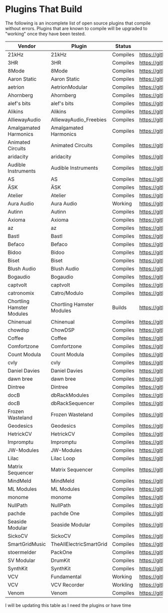 # Plugins That Build

The following is an incomplete list of open source plugins that compile without errors.
Plugins that are known to compile will be upgraded to "working" once they have been tested.

| Vendor | Plugin | Status | Repo |
| ------ | ------ | ------ | ---- |
| 21kHz | 21kHz | Compiles | https://github.com/netboy3/21kHz-rack-plugins |
| 3HR | 3HR | Compiles | https://github.com/Geekachuqt/3HR |
| 8Mode | 8Mode | Compiles | https://github.com/8Mode/8Mode-VCV_Modules |
| Aaron Static | Aaron Static | Compiles | https://github.com/aaronstatic/AaronStatic_modules |
| aetrion | AetrionModular | Compiles | https://github.com/aetrion-music/aetrion-modular |
| Ahornberg | Ahornberg | Compiles | https://github.com/Ahornberg/Ahornberg-VCV-Modules |
| alef's bits | alef's bits | Compiles | https://github.com/alefnull/alefsbits |
| Alikins | Alikins | Compiles | https://github.com/alikins/Alikins-rack-plugins |
| AlliewayAudio | AlliewayAudio_Freebies | Compiles | https://github.com/AlliewayAudio/AlliewayAudio_Freebies|
| Amalgamated Harmonics | Amalgamated Harmonics | Compiles | https://github.com/jhoar/AmalgamatedHarmonics |
| Animated Circuits | Animated Circuits | Compiles | https://github.com/AnimatedCircuits/RackModules |
| aridacity | aridacity | Compiles | https://github.com/cubeleco/aridacityVCV |
Audible Instruments | Audible Instruments | Compiles | https://github.com/VCVRack/AudibleInstruments |
| AS | AS | Compiles | https://github.com/AScustomWorks/AS |
| ÄSK | ÄSK | Compiles | https://github.com/pawal/ask-vcv-modules |
| Atelier | Atelier | Compiles | https://github.com/Xenakios/Atelier |
| Aura Audio | Aura Audio | Working | https://github.com/emurray2/auraaudio-vcv-rack |
| Autinn | Autinn | Compiles | https://github.com/NikolaiVChr/Autinn |
| Axioma | Axioma | Compiles | https://github.com/kauewerner/Axioma |
| az | az | Compiles | https://github.com/azrrik/az-vcv |
| Bastl | Bastl | Compiles | https://github.com/hemmer/bastl-vcv |
| Befaco | Befaco | Compiles | https://github.com/VCVRack/Befaco |
| Bidoo | Bidoo | Compiles | https://github.com/sebastien-bouffier/Bidoo |
| Biset | Biset | Compiles | https://github.com/gibbonjoyeux/VCV-Biset |
| Blush Audio | Blush Audio | Compiles | https://github.com/BlushAudioLab/BlushAudioVCVFreeModules |
| Bogaudio | Bogaudio | Compiles | https://github.com/bogaudio/BogaudioModules |
| captvolt | captvolt | Compiles | https://github.com/cnvogelg/captvolt-vcv |
| catronomix | Catro/Modulo | Compiles | https://github.com/catronomix/catro-modulo |
| Chortling Hamster Modules | Chortling Hamster Modules | Builds | https://github.com/chortlinghamster/modules |
| Chinenual | Chinenual | Compiles | https://github.com/chinenual/Chinenual-VCV |
| chowdsp | ChowDSP | Compiles | https://github.com/jatinchowdhury18/ChowDSP-VCV |
| Coffee | Coffee | Compiles | https://github.com/CoffeeVCV/CoffeeVCV |
| Comfortzone | Comfortzone | Compiles | https://github.com/hampa/comfortzone |
| Count Modula | Count Modula | Compiles | https://github.com/countmodula/VCVRackPlugins |
| cvly | cvly | Compiles | https://github.com/Lyqst/cvly-modules |
| Daniel Davies | Daniel Davies | Compiles | https://github.com/danieldavies99/sequel |
| dawn bree | dawn bree | Compiles | https://github.com/jonesnxt/dawnbree |
| Dintree | Dintree | Compiles | https://github.com/hires/Dintree-Virtual |
| docB | dbRackModules | Compiles | https://github.com/docb/dbRackModules |
| docB | dbRackSequencer | Compiles | https://github.com/docb/dbRackSequencer |
| Frozen Wasteland | Frozen Wasteland | Compiles | https://github.com/almostEric/FrozenWasteland |
| Geodesics | Geodesics | Compiles | https://github.com/MarcBoule/Geodesics/  |
| HetrickCV | HetrickCV | Compiles | https://github.com/mhetrick/hetrickcv |
| Impromptu | Impromptu | Compiles | https://github.com/MarcBoule/ImpromptuModular/ |
| JW-Modules | JW-Modules | Compiles | https://github.com/jeremywen/JW-Modules |
| Lilac | Lilac Loop | Compiles | https://github.com/grough/lilac-loop-vcv |
| Matrix Sequencer | Matrix Sequencer | Compiles | https://github.com/Retr0-code/Matrix-Sequncer |
| MindMeld | MindMeld | Compiles | https://github.com/MarcBoule/MindMeldModular |
| ML Modules | ML Modules | Compiles | https://github.com/martin-lueders/ML_modules |
| monome | monome | Compiles | https://github.com/Dewb/monome-rack |
| NullPath | NullPath | Compiles | https://github.com/alefnull/NullPath |
| pachde | pachde One | Compiles | https://github.com/Paul-Dempsey/pachde1 |
| Seaside Modular | Seaside Modular | Compiles | https://github.com/abluenautilus/SeasideModularVCV |
| SickoCV | SickoCV | Compiles | https://github.com/sickozell/SickoCV |
| SmartGridMusic | TheAllElectricSmartGrid | Compiles | https://github.com/jvictor0/theallelectricsmartgrid |
| stoermelder | PackOne | Compiles | https://github.com/stoermelder/vcvrack-packone |
| SV Modular | DrumKit | Compiles | https://github.com/SVModular/DrumKit |
| SynthKit | SynthKit | Compiles | https://github.com/jerrysievert/synthkit/ |
| VCV | Fundamental | Working | https://github.com/VCVRack/Fundamental |
| VCV | VCV Recorder | Workling | https://github.com/VCVRack/VCV-Recorder |
| Venom | Venom | Compiles | https://github.com/DaveBenham/VenomModules |

I will be updating this table as I need the plugins or have time